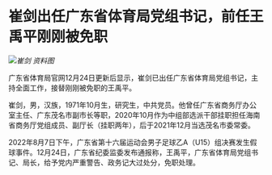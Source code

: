# 崔剑出任广东省体育局党组书记，前任王禹平刚刚被免职

![](https://inews.gtimg.com/newsapp_bt/0/15575900487/1000)_崔剑 资料图_

广东省体育局官网12月24日更新后显示，崔剑已出任广东省体育局党组书记，主持全面工作，接替刚刚被免职的王禹平。

崔剑，男，汉族，1971年10月生，研究生，中共党员。他曾任广东省商务厅办公室主任、广东茂名市副市长等职，2020年10月作为中组部选派干部挂职担任海南省商务厅党组成员、副厅长（挂职两年），后于2021年12月当选茂名市委常委。

2022年8月7日下午，广东省第十六届运动会男子足球乙A（U15）组决赛发生假球事件。12月24日，广东省纪委监委发布通报称，王禹平，广东省体育局党组书记、局长，给予党内严重警告、政务记大过处分，免职处理。

